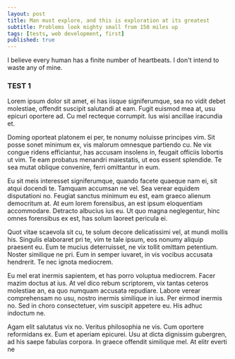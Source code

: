 ```yaml
---
layout: post
title: Man must explore, and this is exploration at its greatest
subtitle: Problems look mighty small from 150 miles up
tags: [tests, web development, first]
published: true
---
```



I believe every human has a finite number of heartbeats. I don't intend to waste any of mine.
### TEST 1

Lorem ipsum dolor sit amet, ei has iisque signiferumque, sea no vidit debet molestiae, offendit suscipit salutandi at eam. Fugit euismod mea at, usu epicuri oportere ad. Cu mel recteque corrumpit. Ius wisi ancillae iracundia et.

Doming oporteat platonem ei per, te nonumy noluisse principes vim. Sit posse sonet minimum ex, vis malorum omnesque partiendo cu. Ne vix congue ridens efficiantur, has accusam insolens in, feugait officiis lobortis ut vim. Te eam probatus menandri maiestatis, ut eos essent splendide. Te sea mutat oblique convenire, ferri omittantur in eum.

Eu sit meis interesset signiferumque, quando facete quaeque nam ei, sit atqui docendi te. Tamquam accumsan ne vel. Sea verear equidem disputationi no. Feugiat sanctus minimum eu est, eam graeco alienum democritum at. At eum lorem forensibus, an est ipsum eloquentiam accommodare. Detracto albucius ius eu. Ut quo magna neglegentur, hinc omnes forensibus ex est, has solum laoreet pericula ei.

Quot vitae scaevola sit cu, te solum decore delicatissimi vel, at mundi mollis his. Singulis elaboraret pri te, vim te tale ipsum, eos nonumy aliquip praesent eu. Eum te mucius deterruisset, ne vix tollit omittam petentium. Noster similique ne pri. Eum in semper iuvaret, in vis vocibus accusata hendrerit. Te nec ignota mediocrem.

Eu mel erat inermis sapientem, et has porro voluptua mediocrem. Facer mazim doctus at ius. At vel dico rebum scriptorem, vix tantas ceteros molestiae an, ea quo numquam accusata repudiare. Labore verear comprehensam no usu, nostro inermis similique in ius. Per eirmod inermis no. Sed in choro consectetuer, vim suscipit appetere eu. His adhuc indoctum ne.

Agam elit salutatus vix no. Veritus philosophia ne vis. Cum oportere reformidans ex. Eum et aperiam epicurei. Usu at dicta dignissim gubergren, ad his saepe fabulas corpora. In graece offendit similique mel. At elitr everti ne
